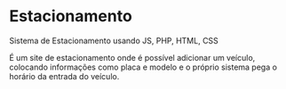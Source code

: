 # Estacionamento
Sistema de Estacionamento usando JS, PHP, HTML, CSS

É um site de estacionamento onde é possível adicionar um veículo, colocando informações como placa e modelo e o próprio sistema pega o horário da entrada do veículo.
